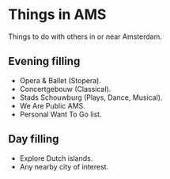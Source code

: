 # Things in AMS
Things to do with others in or near Amsterdam.

## Evening filling
* Opera & Ballet (Stopera).
* Concertgebouw (Classical).
* Stads Schouwburg (Plays, Dance, Musical).
* We Are Public AMS.
* Personal Want To Go list.

## Day filling
* Explore Dutch islands.
* Any nearby city of interest.
